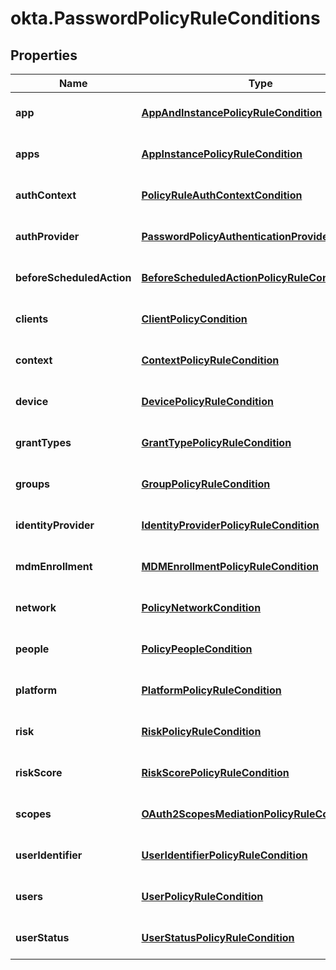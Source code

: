 # okta.PasswordPolicyRuleConditions

## Properties

Name | Type | Description | Notes
------------ | ------------- | ------------- | -------------
**app** | [**AppAndInstancePolicyRuleCondition**](AppAndInstancePolicyRuleCondition.md) |  | [optional] [default to undefined]
**apps** | [**AppInstancePolicyRuleCondition**](AppInstancePolicyRuleCondition.md) |  | [optional] [default to undefined]
**authContext** | [**PolicyRuleAuthContextCondition**](PolicyRuleAuthContextCondition.md) |  | [optional] [default to undefined]
**authProvider** | [**PasswordPolicyAuthenticationProviderCondition**](PasswordPolicyAuthenticationProviderCondition.md) |  | [optional] [default to undefined]
**beforeScheduledAction** | [**BeforeScheduledActionPolicyRuleCondition**](BeforeScheduledActionPolicyRuleCondition.md) |  | [optional] [default to undefined]
**clients** | [**ClientPolicyCondition**](ClientPolicyCondition.md) |  | [optional] [default to undefined]
**context** | [**ContextPolicyRuleCondition**](ContextPolicyRuleCondition.md) |  | [optional] [default to undefined]
**device** | [**DevicePolicyRuleCondition**](DevicePolicyRuleCondition.md) |  | [optional] [default to undefined]
**grantTypes** | [**GrantTypePolicyRuleCondition**](GrantTypePolicyRuleCondition.md) |  | [optional] [default to undefined]
**groups** | [**GroupPolicyRuleCondition**](GroupPolicyRuleCondition.md) |  | [optional] [default to undefined]
**identityProvider** | [**IdentityProviderPolicyRuleCondition**](IdentityProviderPolicyRuleCondition.md) |  | [optional] [default to undefined]
**mdmEnrollment** | [**MDMEnrollmentPolicyRuleCondition**](MDMEnrollmentPolicyRuleCondition.md) |  | [optional] [default to undefined]
**network** | [**PolicyNetworkCondition**](PolicyNetworkCondition.md) |  | [optional] [default to undefined]
**people** | [**PolicyPeopleCondition**](PolicyPeopleCondition.md) |  | [optional] [default to undefined]
**platform** | [**PlatformPolicyRuleCondition**](PlatformPolicyRuleCondition.md) |  | [optional] [default to undefined]
**risk** | [**RiskPolicyRuleCondition**](RiskPolicyRuleCondition.md) |  | [optional] [default to undefined]
**riskScore** | [**RiskScorePolicyRuleCondition**](RiskScorePolicyRuleCondition.md) |  | [optional] [default to undefined]
**scopes** | [**OAuth2ScopesMediationPolicyRuleCondition**](OAuth2ScopesMediationPolicyRuleCondition.md) |  | [optional] [default to undefined]
**userIdentifier** | [**UserIdentifierPolicyRuleCondition**](UserIdentifierPolicyRuleCondition.md) |  | [optional] [default to undefined]
**users** | [**UserPolicyRuleCondition**](UserPolicyRuleCondition.md) |  | [optional] [default to undefined]
**userStatus** | [**UserStatusPolicyRuleCondition**](UserStatusPolicyRuleCondition.md) |  | [optional] [default to undefined]

